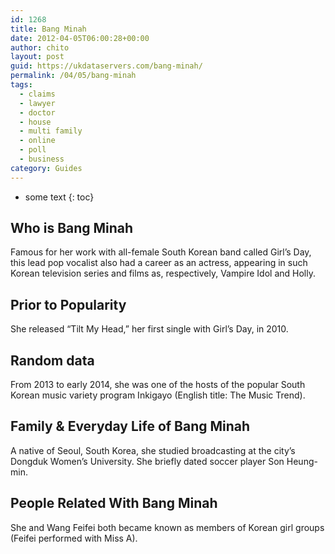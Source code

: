 ```yaml
---
id: 1268
title: Bang Minah
date: 2012-04-05T06:00:28+00:00
author: chito
layout: post
guid: https://ukdataservers.com/bang-minah/
permalink: /04/05/bang-minah
tags:
  - claims
  - lawyer
  - doctor
  - house
  - multi family
  - online
  - poll
  - business
category: Guides
---
```


* some text
{: toc}


## Who is  Bang Minah
                  
                  
                  
Famous for her work with all-female South Korean band called Girl&#8217;s Day, this lead pop vocalist also had a career as an actress, appearing in such Korean television series and films as, respectively, Vampire Idol and Holly.
                  
                
                
                
## Prior to Popularity 
                  
                  
                  
She released &#8220;Tilt My Head,&#8221; her first single with Girl&#8217;s Day, in 2010.
                  
                
                
                
## Random data 
                  
                  
                  
From 2013 to early 2014, she was one of the hosts of the popular South Korean music variety program Inkigayo (English title: The Music Trend).
                  
                
                
                
## Family & Everyday Life of Bang Minah
                  
                  
                  
A native of Seoul, South Korea, she studied broadcasting at the city&#8217;s Dongduk Women&#8217;s University. She briefly dated soccer player Son Heung-min.
                  
                
                
                
## People Related With  Bang Minah
                  
                  
                  
She and Wang Feifei both became known as members of Korean girl groups (Feifei performed with Miss A).
                  
                
              
            
          
          
          
    
    
  
